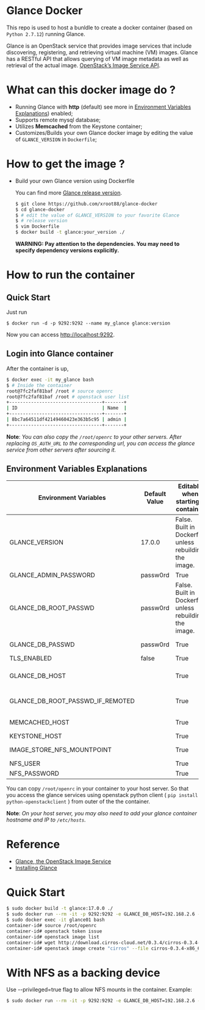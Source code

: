 # Glance Docker

This repo is used to host a bunldle to create a docker container (based on
`Python 2.7.12`) running Glance.

Glance is an OpenStack service that provides image services that include
discovering, registering, and retrieving virtual machine (VM) images.
Glance has a RESTful API that allows querying of VM image metadata as well
as retrieval of the actual image.
[OpenStack’s Image Service API](http://specs.openstack.org/openstack/glance-specs/).


# What can this docker image do ?

* Running Glance with **http** (default)
    see more in [Environment Variables Explanations](https://github.com/xroot88/glance-docker#environment-variables-explanations)) enabled;
* Supports remote mysql database;
* Utilizes **Memcached** from the Keystone container;
* Customizes/Builds your own Glance docker image by editing the value
    of `GLANCE_VERSION` in `Dockerfile`;


# How to get the image ?

* Build your own Glance version using Dockerfile

    You can find more [Glance release version](https://github.com/openstack/glance/releases#).

    ```sh
    $ git clone https://github.com/xroot88/glance-docker
    $ cd glance-docker
    $ # edit the value of GLANCE_VERSION to your favorite Glance
    $ # release version
    $ vim Dockerfile
    $ docker build -t glance:your_version ./
    ```

    **WARNING: Pay attention to the dependencies. You may need to specify
    dependency versions explicitly.**

# How to run the container

## Quick Start

Just run

```
$ docker run -d -p 9292:9292 --name my_glance glance:version
```

Now you can access <http://localhost:9292>.

## Login into Glance container

After the container is up,

```sh
$ docker exec -it my_glance bash
$ # Inside the container
root@7fc2faf81baf /root # source openrc
root@7fc2faf81baf /root # openstack user list
+----------------------------------+-------+
| ID                               | Name  |
+----------------------------------+-------+
| 8bc7a64511df42149460423e363b5c95 | admin |
+----------------------------------+-------+
```

**Note**: *You can also copy the `/root/openrc` to your other servers. After replacing
`OS_AUTH_URL` to the corresponding url, you can access the glance service
from other servers after sourcing it.*

## Environment Variables Explanations

| Environment Variables              | Default Value | Editable when starting a container                      | Description                                                                                      |
|------------------------------------|---------------|---------------------------------------------------------|--------------------------------------------------------------------------------------------------|
| GLANCE_VERSION                     | 17.0.0        | False. Built in Dockerfile unless rebuilding the image. | The release version of Glance. You can find more at https://github.com/openstack/glance/tags.    |
| GLANCE_ADMIN_PASSWORD              | passw0rd      | True                                                    | The Glance   admin user password;                                                                |
| GLANCE_DB_ROOT_PASSWD              | passw0rd      | False. Built in Dockerfile unless rebuilding the image. | Glance MySQL (default localhost) database root user password;                                    |
| GLANCE_DB_PASSWD                   | passw0rd      | True                                                    | Glance MySQL (default localhost) database glance user password;                                  |
| TLS_ENABLED                        | false         | True                                                    | Whether to enable tls/https;                                                                     |
| GLANCE_DB_HOST                     |               | True                                                    | MySQL remote database host; Combined with GLANCE_DB_ROOT_PASSWD_IF_REMOTED                       |
| GLANCE_DB_ROOT_PASSWD_IF_REMOTED   |               | True                                                    | MySQL remote database root user password; Combined with GLANCE_DB_HOST                           |
| MEMCACHED_HOST                     |               | True                                                    | Hostname of the memcached service (typically the keystone service)                               |
| KEYSTONE_HOST                      |               | True                                                    | Hostname of the keystone service                                                                 |
| IMAGE_STORE_NFS_MOUNTPOINT         |               | True                                                    | NFS mountpoint where glance image files are stored. Format: hostname:/mountpoint                 |
| NFS_USER                           |               | True                                                    | NFS username                                                                                     |
| NFS_PASSWORD                       |               | True                                                    | NFS user pasd                                                                                    |


You can copy `/root/openrc` in your container to your host server.
So that you access the glance services using openstack python client
( `pip install python-openstackclient` ) from outer of the the container.

**Note**: *On your host server,
you may also need to add your glance container hostname and IP to `/etc/hosts`.*


# Reference

* [Glance, the OpenStack Image Service](http://docs.openstack.org/developer/glance/)
* [Installing Glance](http://docs.openstack.org/developer/glance/installing.html)

# Quick Start

```sh
$ sudo docker build -t glance:17.0.0 ./
$ sudo docker run --rm -it -p 9292:9292 -e GLANCE_DB_HOST=192.168.2.6 -e GLANCE_DB_ROOT_PASSWD_IF_REMOTED=cisco123 -e KEYSTONE_HOST=keystone.ghettocoders.com -e MEMCACHED_HOST=keystone.ghettocoders.com --link keystone01:keystone.ghettocoders.com --name glance01 -h glance.ghettocoders.com glance:17.0.0
$ sudo docker exec -it glance01 bash
container-id# source /root/openrc
container-id# openstack token issue
container-id# openstack image list
container-id# wget http://download.cirros-cloud.net/0.3.4/cirros-0.3.4-x86_64-disk.img
container-id# openstack image create "cirros" --file cirros-0.3.4-x86_64-disk.img --disk-format qcow2 --container-format bare --public
```

# With NFS as a backing device

Use --privileged=true flag to allow NFS mounts in the container.
Example:

```sh
$ sudo docker run --rm -it -p 9292:9292 -e GLANCE_DB_HOST=192.168.2.6 -e GLANCE_DB_ROOT_PASSWD_IF_REMOTED=cisco123 -e KEYSTONE_HOST=keystone.ghettocoders.com -e MEMCACHED_HOST=keystone.ghettocoders.com --link keystone01:keystone.ghettocoders.com --name glance01 -h glance.ghettocoders.com -e IMAGE_STORE_NFS_MOUNTPOINT=192.168.2.5:/mnt/pool/public --privileged=true glance:17.0.
```
